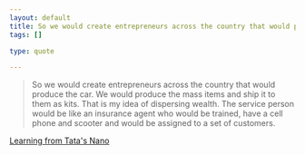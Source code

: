 ```yaml
--- 
layout: default
title: So we would create entrepreneurs across the country that would produce the car. We wo...
tags: []

type: quote

---
```

> So we would create entrepreneurs across the country that would produce the car. We would produce the mass items and ship it to them as kits. That is my idea of dispersing wealth. The service person would be like an insurance agent who would be trained, have a cell phone and scooter and would be assigned to a set of customers.

<a href="http://www.businessweek.com/innovate/content/feb2008/id20080227_377233_page_2.htm">Learning from Tata's Nano</a>
